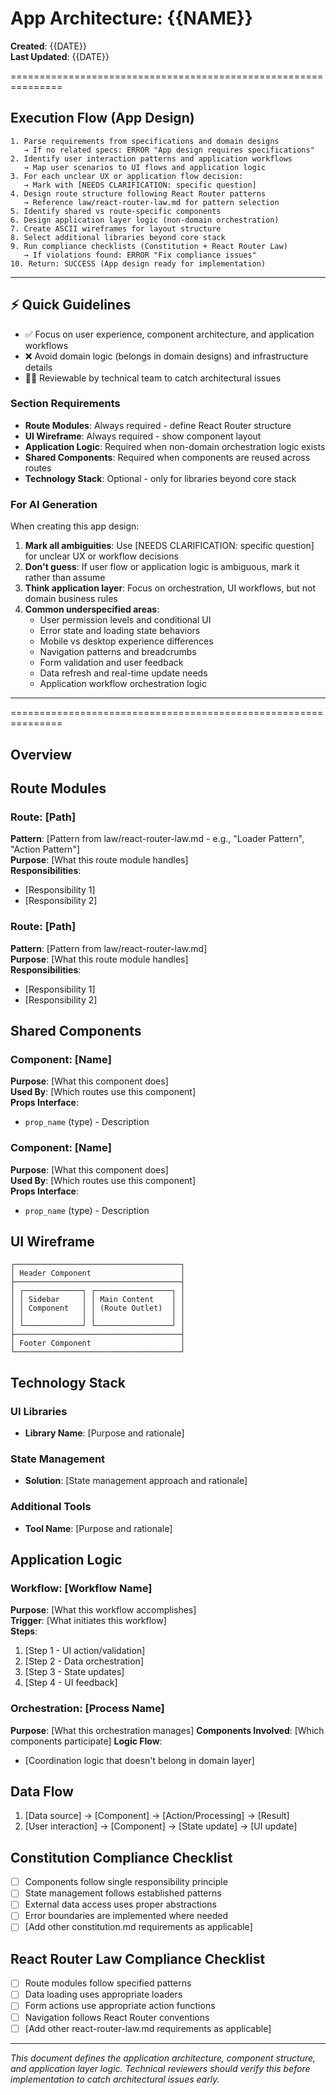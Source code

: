 # App Architecture: {{NAME}}

**Created**: {{DATE}}  
**Last Updated**: {{DATE}}

===============================================================
## Execution Flow (App Design)
```
1. Parse requirements from specifications and domain designs
   → If no related specs: ERROR "App design requires specifications"
2. Identify user interaction patterns and application workflows
   → Map user scenarios to UI flows and application logic
3. For each unclear UX or application flow decision:
   → Mark with [NEEDS CLARIFICATION: specific question]
4. Design route structure following React Router patterns
   → Reference law/react-router-law.md for pattern selection
5. Identify shared vs route-specific components
6. Design application layer logic (non-domain orchestration)
7. Create ASCII wireframes for layout structure
8. Select additional libraries beyond core stack
9. Run compliance checklists (Constitution + React Router Law)
   → If violations found: ERROR "Fix compliance issues"
10. Return: SUCCESS (App design ready for implementation)
```

---

## ⚡ Quick Guidelines
- ✅ Focus on user experience, component architecture, and application workflows
- ❌ Avoid domain logic (belongs in domain designs) and infrastructure details
- 👩‍💻 Reviewable by technical team to catch architectural issues

### Section Requirements
- **Route Modules**: Always required - define React Router structure
- **UI Wireframe**: Always required - show component layout
- **Application Logic**: Required when non-domain orchestration logic exists
- **Shared Components**: Required when components are reused across routes
- **Technology Stack**: Optional - only for libraries beyond core stack

### For AI Generation
When creating this app design:
1. **Mark all ambiguities**: Use [NEEDS CLARIFICATION: specific question] for unclear UX or workflow decisions
2. **Don't guess**: If user flow or application logic is ambiguous, mark it rather than assume
3. **Think application layer**: Focus on orchestration, UI workflows, but not domain business rules
4. **Common underspecified areas**:
   - User permission levels and conditional UI
   - Error state and loading state behaviors
   - Mobile vs desktop experience differences
   - Navigation patterns and breadcrumbs
   - Form validation and user feedback
   - Data refresh and real-time update needs
   - Application workflow orchestration logic

---
===============================================================

## Overview
<!-- Brief description of this page/feature and its purpose -->

## Route Modules
<!-- List of React Router modules to implement -->

### Route: [Path]
**Pattern**: [Pattern from law/react-router-law.md - e.g., "Loader Pattern", "Action Pattern"]  
**Purpose**: [What this route module handles]  
**Responsibilities**:
- [Responsibility 1]
- [Responsibility 2]

### Route: [Path]  
**Pattern**: [Pattern from law/react-router-law.md]  
**Purpose**: [What this route module handles]  
**Responsibilities**:
- [Responsibility 1]
- [Responsibility 2]

## Shared Components
<!-- Components used by multiple routes (not internal route components) -->

### Component: [Name]
**Purpose**: [What this component does]  
**Used By**: [Which routes use this component]  
**Props Interface**: 
- `prop_name` (type) - Description

### Component: [Name]
**Purpose**: [What this component does]  
**Used By**: [Which routes use this component]  
**Props Interface**:
- `prop_name` (type) - Description

## UI Wireframe
<!-- ASCII diagram showing how components are arranged -->

```
┌─────────────────────────────────────┐
│ Header Component                    │
├─────────────────────────────────────┤
│ ┌─────────────┐ ┌─────────────────┐ │
│ │ Sidebar     │ │ Main Content    │ │
│ │ Component   │ │ (Route Outlet)  │ │
│ │             │ │                 │ │
│ └─────────────┘ └─────────────────┘ │
├─────────────────────────────────────┤
│ Footer Component                    │
└─────────────────────────────────────┘
```

## Technology Stack
<!-- Libraries beyond React Router, Shadcn/ui, and Zod -->

### UI Libraries
- **Library Name**: [Purpose and rationale]

### State Management  
- **Solution**: [State management approach and rationale]

### Additional Tools
- **Tool Name**: [Purpose and rationale]

## Application Logic
<!-- Non-domain orchestration logic and workflows -->

### Workflow: [Workflow Name]
**Purpose**: [What this workflow accomplishes]  
**Trigger**: [What initiates this workflow]  
**Steps**:
1. [Step 1 - UI action/validation]
2. [Step 2 - Data orchestration]  
3. [Step 3 - State updates]
4. [Step 4 - UI feedback]

### Orchestration: [Process Name]  
**Purpose**: [What this orchestration manages]
**Components Involved**: [Which components participate]
**Logic Flow**:
- [Coordination logic that doesn't belong in domain layer]

## Data Flow
<!-- How data moves through the UI components -->

1. [Data source] → [Component] → [Action/Processing] → [Result]
2. [User interaction] → [Component] → [State update] → [UI update]

## Constitution Compliance Checklist
<!-- Verify adherence to constitution.md principles -->
- [ ] Components follow single responsibility principle  
- [ ] State management follows established patterns
- [ ] External data access uses proper abstractions
- [ ] Error boundaries are implemented where needed
- [ ] [Add other constitution.md requirements as applicable]

## React Router Law Compliance Checklist  
<!-- Verify adherence to law/react-router-law.md -->
- [ ] Route modules follow specified patterns
- [ ] Data loading uses appropriate loaders
- [ ] Form actions use appropriate action functions  
- [ ] Navigation follows React Router conventions
- [ ] [Add other react-router-law.md requirements as applicable]

---
*This document defines the application architecture, component structure, and application layer logic. Technical reviewers should verify this before implementation to catch architectural issues early.*